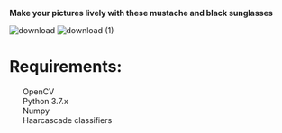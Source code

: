 <b>Make your pictures lively with these mustache and black sunglasses</b>


![download](https://user-images.githubusercontent.com/52042283/114262166-1d75cd80-99fc-11eb-8eef-233d6a21538b.png)
![download (1)](https://user-images.githubusercontent.com/52042283/114262168-1ea6fa80-99fc-11eb-8378-dd804de10ba2.png)


<h1>Requirements: </h1>
<ul>
OpenCV
  <br>
Python 3.7.x
  <br>
Numpy
  <br>
Haarcascade classifiers
  </ul>
